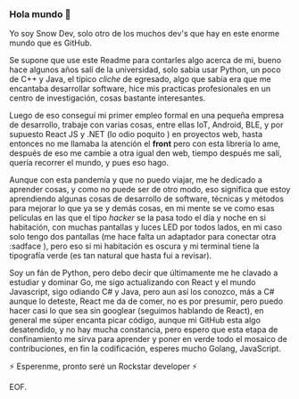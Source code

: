 ### Hola mundo 👋

Yo soy Snow Dev, solo otro de los muchos dev's que hay en este enorme mundo que es GitHub.

Se supone que use este Readme para contarles algo acerca de mi, bueno
hace algunos años salí de la universidad,
solo sabia usar Python, un poco de C++ y Java, el típico *cliche* de egresado, 
algo que sabía era que me encantaba desarrollar software, hice mis practicas profesionales en
un centro de investigación, cosas bastante interesantes.

Luego de eso conseguí mi primer empleo formal en una pequeña empresa de
desarrollo, trabaje con varias cosas, entre ellas
IoT, Android, BLE, y por supuesto React JS y .NET (lo odio poquito ) en proyectos web, hasta
entonces no me llamaba la atención el **front** pero con esta
librería lo ame, después de eso me cambie a otra igual den web, tiempo
después me salí, quería recorrer el mundo, y pues eso hago.

Aunque con esta pandemía y que no puedo viajar, me he dedicado a
aprender cosas, y como no puede ser de otro modo, eso significa que
estoy aprendiendo algunas cosas de desarrollo de software, técnicas y
métodos para mejorar lo que ya se y demás cosas, en mi mente se ve
como esas películas en las que el tipo *hacker* se la pasa todo el día y
noche en si habitación, con muchas pantallas y luces LED por todos
lados,
en mi caso solo tengo dos pantallas (me hace falta un adaptador para
conectar otra :sadface ), pero eso si mi habitación es oscura y mi
terminal tiene la tipografía verde (es tan natural que hasta fui a
revisar).

Soy un fán de Python, pero debo decir que últimamente me he clavado a estudiar y dominar Go, me sigo actualizando con React y el mundo
Javascript, sigo odiando C# y Java, pero aun así los conozco, más a C#
aunque lo deteste, React me da de comer, no es por presumir, pero puedo
hacer casi lo que sea sin googlear
(seguimos hablando de React), en general me súper encanta picar código,
aunque mi GitHub esta algo desatendido, y no hay mucha constancia, pero
espero que esta
etapa de confinamiento me sirva para aprender y poner en verde todo el
mosaico de contribuciones, en fin la codificación, esperes mucho
Golang, JavaScript.

⚡ Esperenme, pronto seré un Rockstar developer ⚡

EOF.


<!--
**snow-dev/snow-dev** is a ✨ _special_ ✨ repository because its `README.md` (this file) appears on your GitHub profile.

Here are some ideas to get you started:

- 🔭 I’m currently working on ...
- 🌱 I’m currently learning ...
- 👯 I’m looking to collaborate on ...
- 🤔 I’m looking for help with ...
- 💬 Ask me about ...
- 📫 How to reach me: ...
- 😄 Pronouns: ...
- ⚡ Fun fact: ...
-->
